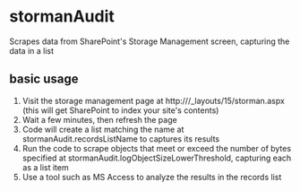 # stormanAudit
Scrapes data from SharePoint's Storage Management screen, capturing the data in a list

## basic usage
1. Visit the storage management page at http://<TOP-LEVEL SITE URL>/_layouts/15/storman.aspx (this will get SharePoint to index your site's contents)
2. Wait a few minutes, then refresh the page
3. Code will create a list matching the name at stormanAudit.recordsListName to captures its results
4. Run the code to scrape objects that meet or exceed the number of bytes specified at stormanAudit.logObjectSizeLowerThreshold, capturing each as a list item
5. Use a tool such as MS Access to analyze the results in the records list
